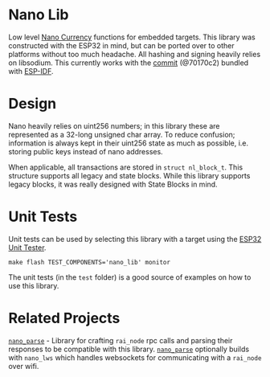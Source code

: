 # Nano Lib
Low level [Nano Currency](https://github.com/nanocurrency/raiblocks) functions for embedded targets. This library was constructed with the ESP32 in mind, but can be ported over to other platforms without too much headache. All hashing and signing heavily relies on libsodium. This currently works with the [commit](https://github.com/jedisct1/libsodium/tree/70170c28c844a4786e75efc626e1aeebc93caebc) (@70170c2) bundled with [ESP-IDF](https://github.com/espressif/esp-idf).

# Design
Nano heavily relies on uint256 numbers; in this library these are represented as a 32-long unsigned char array. To reduce confusion; information is always kept in their uint256 state as much as possible, i.e. storing public keys instead of nano addresses.

When applicable, all transactions are stored in `struct nl_block_t`. This structure supports all legacy and state blocks. While this library supports legacy blocks, it was really designed with State Blocks in mind.

# Unit Tests
Unit tests can be used by selecting this library with a target using the [ESP32 Unit Tester](https://github.com/BrianPugh/esp32_unit_tester).

```
make flash TEST_COMPONENTS='nano_lib' monitor
```

The unit tests (in the `test` folder) is a good source of examples on how to use this library.

# Related Projects
[`nano_parse`](https://github.com/joltwallet/nano_parse) - Library for crafting `rai_node` rpc calls and parsing their responses to be compatible with this library. [`nano_parse`](https://github.com/joltwallet/nano_lws) optionally builds with `nano_lws` which handles websockets for communicating with a `rai_node` over wifi.
